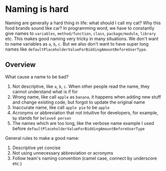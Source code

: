 # Naming is hard
Naming are generally a hard thing in life: what should I call my cat? Why this food brands sound like car? 
In programming word, we have to constantly give names to `variables`, `method/function`, `class`, `package/module`, `library` etc. This makes good naming very tricky in many situations. We don't want to name variables as `a`, `b`, `c`. But we also don't want to have super long names like `defaultPlaceholderValueForBiddingAmountBeforeUserType`.

## Overview
What cause a name to be bad?
1. Not descriptive, like `a`, `b`, `c`. When other people read the name, they cannot understand what is if for
2. Wrong name, like call `apple` as `banana`, it happens when adding new stuff and change existing code, but forgot to update the original name
3. Inaccurate name, like call `apple pie` to be `apple`
4. Acronyms or abbreviation that not intuitive for developers, for example, `bp` stands for `beloved person`
5. The names which are too long, like the verbose name example I used before `defaultPlaceholderValueForBiddingAmountBeforeUserType`


General rules to make a good name:
1. Descriptive yet concise
2. Not using unnecessary abbreviation or acronyms
3. Follow team's naming convention (camel case, connect by underscore etc.)